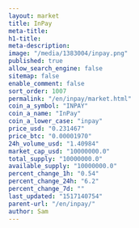 ```yaml
---
layout: market
title: InPay
meta-title: 
h1-title: 
meta-description: 
image: "/media/1383004/inpay.png"
published: true
allow_search_engine: false
sitemap: false
enable_comment: false
sort_order: 1007
permalink: "/en/inpay/market.html"
coin_a_symbol: "INPAY"
coin_a_name: "InPay"
coin_a_lower_case: "inpay"
price_usd: "0.231467"
price_btc: "0.00001970"
24h_volume_usd: "1.40984"
market_cap_usd: "10000000.0"
total_supply: "10000000.0"
available_supply: "10000000.0"
percent_change_1h: "0.54"
percent_change_24h: "6.2"
percent_change_7d: ""
last_updated: "1517140754"
parent-url: "/en/inpay/"
author: Sam
---
```


